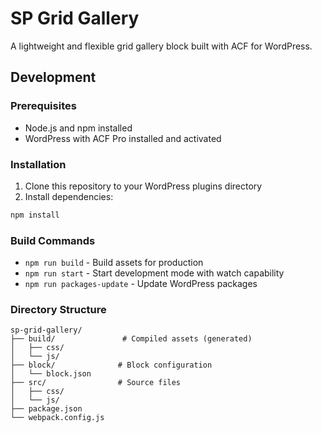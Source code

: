 # SP Grid Gallery

A lightweight and flexible grid gallery block built with ACF for WordPress.

## Development

### Prerequisites
- Node.js and npm installed
- WordPress with ACF Pro installed and activated

### Installation
1. Clone this repository to your WordPress plugins directory
2. Install dependencies:
```bash
npm install
```

### Build Commands
- `npm run build` - Build assets for production
- `npm run start` - Start development mode with watch capability
- `npm run packages-update` - Update WordPress packages

### Directory Structure
```
sp-grid-gallery/
├── build/               # Compiled assets (generated)
│   ├── css/
│   └── js/
├── block/              # Block configuration
│   └── block.json
├── src/                # Source files
│   ├── css/
│   └── js/
├── package.json
└── webpack.config.js
```